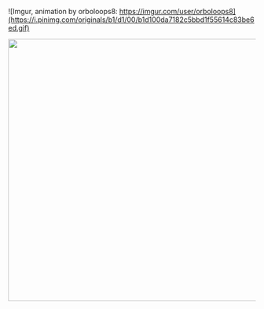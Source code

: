 ![Imgur, animation by orboloops8: https://imgur.com/user/orboloops8](https://i.pinimg.com/originals/b1/d1/00/b1d100da7182c5bbd1f55614c83be6ed.gif)

<img align="right" src="https://upload.wikimedia.org/wikipedia/commons/thumb/f/f5/Computer-screen-code-glitch-animation-gif-background-free.gif/640px-Computer-screen-code-glitch-animation-gif-background-free.gif" width="535">

```sh
Last login: Fri, 08 Nov 2024 at 08:33:47 +03

$ echo "hello world, i'm $(whoami)."
Hello world, im Ignacio. An autodidact IT Researcher from Córdoba, Argentina 🇦🇷

$ # Learning about DevOps tools and culture
$ # Documenting my learning process
$ ls ~/interests
☁️ cloud 💻 devops 🌐 open-source 🌕 linux 🐍 code 🪸 Structure

$ # Visit my website to see more about my interests and experiences
$ ping -c 1 ignaciodelcorro.me | head -n 1
PING ignaciodelcorro.me (185.199.111.153) 56(84) bytes of data.
```
